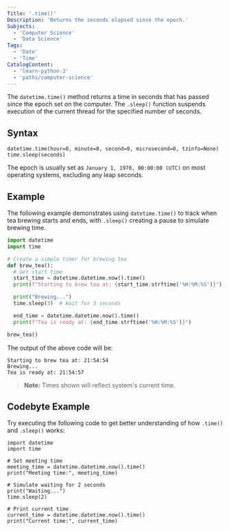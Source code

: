 ```yaml
---
Title: '.time()'
Description: 'Returns the seconds elapsed since the epoch.'
Subjects:
  - 'Computer Science'
  - 'Data Science'
Tags:
  - 'Date'
  - 'Time'
CatalogContent:
  - 'learn-python-3'
  - 'paths/computer-science'
---
```


The `datetime.time()` method returns a time in seconds that has passed since the epoch set on the computer. The `.sleep()` function suspends execution of the current thread for the specified number of seconds.

## Syntax

```pseudo
datetime.time(hour=0, minute=0, second=0, microsecond=0, tzinfo=None)
time.sleep(seconds)
```

The epoch is usually set as `January 1, 1970, 00:00:00 (UTC)` on most operating systems, excluding any leap seconds.

## Example

The following example demonstrates using `datetime.time()` to track when tea brewing starts and ends, with `.sleep()` creating a pause to simulate brewing time.

```py
import datetime
import time

# Create a simple timer for brewing tea
def brew_tea():
  # Get start time
  start_time = datetime.datetime.now().time()
  print(f"Starting to brew tea at: {start_time.strftime('%H:%M:%S')}")

  print("Brewing...")
  time.sleep(3)  # Wait for 3 seconds

  end_time = datetime.datetime.now().time()
  print(f"Tea is ready at: {end_time.strftime('%H:%M:%S')}")

brew_tea()
```

The output of the above code will be:

```shell
Starting to brew tea at: 21:54:54
Brewing...
Tea is ready at: 21:54:57
```

> **Note:** Times shown will reflect system's current time.

## Codebyte Example

Try executing the following code to get better understanding of how `.time()` and `.sleep()` works:

```codebyte/python
import datetime
import time

# Set meeting time
meeting_time = datetime.datetime.now().time()
print("Meeting time:", meeting_time)

# Simulate waiting for 2 seconds
print("Waiting...")
time.sleep(2)

# Print current time
current_time = datetime.datetime.now().time()
print("Current time:", current_time)
```
